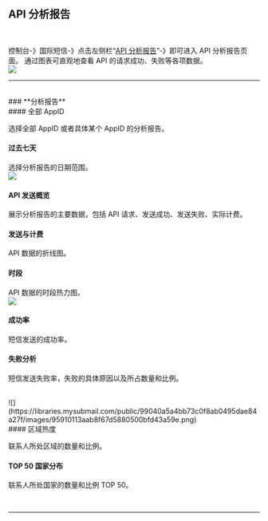 ## API 分析报告

<br> 

控制台-》国际短信-》点击左侧栏“[API 分析报告](https://www.mysubmail.com/console/intersms/analysis)”-》即可进入 API 分析报告页面。
通过图表可直观地查看 API 的请求成功、失败等各项数据。
 <br>
 ![](https://libraries.mysubmail.com/public/99040a5a4bb73c0f8ab0495dae84a27f/images/37f88b34ce04919f22f4ef87813cfeac.png)
  <br>

------

<br>
### **分析报告**
<br>
#### 全部 AppID

选择全部 AppID 或者具体某个 AppID 的分析报告。
<br>
#### 过去七天

选择分析报告的日期范围。
<br>
![](https://libraries.mysubmail.com/public/99040a5a4bb73c0f8ab0495dae84a27f/images/30a813957907193f66658c724b3cae49.png)
<br>
#### API 发送概览

展示分析报告的主要数据，包括 API 请求、发送成功、发送失败、实际计费。
<br>
#### 发送与计费

API 数据的折线图。
<br>
#### 时段

API 数据的时段热力图。
<br>
![](https://libraries.mysubmail.com/public/99040a5a4bb73c0f8ab0495dae84a27f/images/2104ab8c13fc48823ae68c8242b8b719.png)
<br>
#### 成功率

短信发送的成功率。
<br>
#### 失败分析

短信发送失败率，失败的具体原因以及所占数量和比例。

<br>
![](https://libraries.mysubmail.com/public/99040a5a4bb73c0f8ab0495dae84a27f/images/95910113aab8f67d5880500bfd43a59e.png)

<br>
#### 区域热度

联系人所处区域的数量和比例。
<br>

#### TOP 50 国家分布

联系人所处国家的数量和比例 TOP 50。

<br>

------